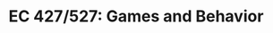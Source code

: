 ---
title: "EC 427/527: Games and Behavior"
collection: teaching
# type: "Undergraduate courses"
permalink: /teaching/su23
# venue: "Department of Economics, University of Oregon"
date-range: Summer 2023
# date: 2019-09-30
location: "Eugene, Oregon"
---